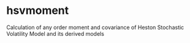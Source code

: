 # hsvmoment
Calculation of any order moment and covariance of  Heston Stochastic Volatility Model and its derived models
